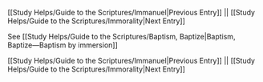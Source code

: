 [[Study Helps/Guide to the Scriptures/Immanuel|Previous Entry]]  ||  [[Study Helps/Guide to the Scriptures/Immorality|Next Entry]]

 See [[Study Helps/Guide to the Scriptures/Baptism, Baptize|Baptism, Baptize—Baptism by immersion]]

[[Study Helps/Guide to the Scriptures/Immanuel|Previous Entry]]  ||  [[Study Helps/Guide to the Scriptures/Immorality|Next Entry]]